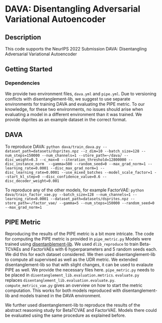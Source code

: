 # DAVA: Disentangling Adversarial Variational Autoencoder
## Description
This code supports the NeurIPS 2022 Submission DAVA: Disentangling Adversarial Variational Autoencoder

## Getting Started
### Dependencies
We provide two environment files, `dava.yml` and `pipe.yml`. Due to versioning conflicts with disentanglement-lib,
we suggest to use separate environments  for training DAVA and evaluating the PIPE metric.
To our knowledge, for these two environments, no issues should arise when evaluating a model in a different environment than it was trained.
We provide dsprites as an example dataset in the correct format.

## DAVA
To reproduce DAVA:
 ``python dava/train_dava.py --dataset_path=datasets/dsprites.npz --z_dim=10 --batch_size=128 --num_steps=150000 --num_channels=1
 --store_path=~/dava/ --disc_weight=0.3 --c_max=8 --iteration_threshold=12800000 --disc_instance_norm 
 --gamma=500 --random_seed=0 --max_grad_norm=1 --learning_rate=0.0001 --disc_max_grad_norm=1
  --disc_learning_rate=0.0001 --use_mixed_batches --model_scale_factor=1 --start_kl_step=0
   --disc_confidence_value=0.6 --disc_decoder_weight=0.001``
   
To reproduce any of the other models, for example FactorVAE:
``python dava/train_factor_vae.py --batch_size=128 --num_channels=1 --learning_rate=0.0001 --dataset_path=datasets/dsprites.npz
--store_path=~/factor_vae/ --gamma=5 --num_steps=150000 --random_seed=0 --max_grad_norm=1``

## PIPE Metric
Reproducing the results of the PIPE metric is a bit more intricate. The code for computing the PIPE metric is provided in `pipe_metric.py`
Models were trained using [disentanblement-lib](https://github.com/google-research/disentanglement_lib). 
We used `dlib_reproduce` to train Beta-TCVAEs and FactorVAEs with 6 hyperparameters and 5 random seeds each.
We did this for each dataset considered. We then used disentanglement-lib to compute all supervised as well as the UDR metric.
We extended disentanglement-lib so that with slight changes, it can be used to evalaute PIPE as well.
We provide the necessary files here. `pipe_metric.py` needs to be placed in `disentanglement_lib.evaluation.metrics`.
`evaluate.py` replaces `disentanglement_lib.evaluation.evaluate.py`.
`compute_metrics_vae.py` gives an overview on how to start the metric computation. 
This works for both models reproduced with disentanglement-lib and models trained in the DAVA environment.

We further used disentanglement-lib to reproduce the results of the abstract reasoning study for BetaTCVAE and FactorVAE.
Models there could be evaluated using the same procedure as explained before.

